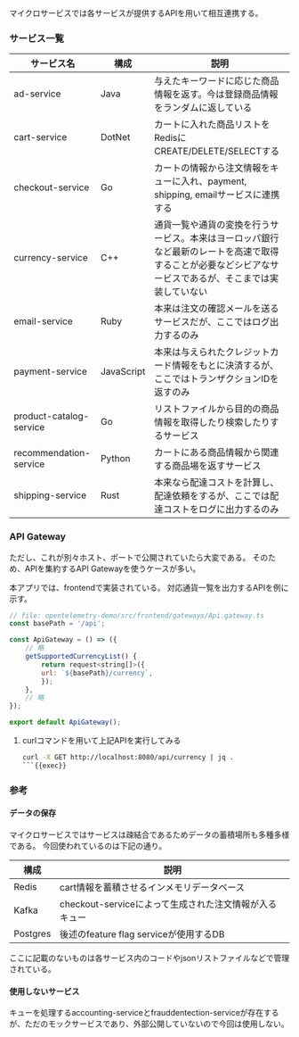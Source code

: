 マイクロサービスでは各サービスが提供するAPIを用いて相互連携する。

### サービス一覧

| サービス名 | 構成 | 説明 |
| --- | --- | --- |
| ad-service | Java | 与えたキーワードに応じた商品情報を返す。今は登録商品情報をランダムに返している |
| cart-service | DotNet | カートに入れた商品リストをRedisにCREATE/DELETE/SELECTする |
| checkout-service | Go | カートの情報から注文情報をキューに入れ、payment, shipping, emailサービスに連携する |
| currency-service | C++ | 通貨一覧や通貨の変換を行うサービス。本来はヨーロッパ銀行など最新のレートを高速で取得することが必要などシビアなサービスであるが、そこまでは実装していない|
| email-service | Ruby | 本来は注文の確認メールを送るサービスだが、ここではログ出力するのみ|
| payment-service | JavaScript | 本来は与えられたクレジットカード情報をもとに決済するが、ここではトランザクションIDを返すのみ|
| product-catalog-service | Go | リストファイルから目的の商品情報を取得したり検索したりするサービス |
| recommendation-service | Python | カートにある商品情報から関連する商品場を返すサービス |
| shipping-service | Rust | 本来なら配達コストを計算し、配達依頼をするが、ここでは配達コストをログに出力するのみ |

### API Gateway

ただし、これが別々ホスト、ポートで公開されていたら大変である。
そのため、APIを集約するAPI Gatewayを使うケースが多い。

本アプリでは、frontendで実装されている。
対応通貨一覧を出力するAPIを例に示す。

```javascript
// file: opentelemetry-demo/src/frontend/gateways/Api.gateway.ts
const basePath = '/api';

const ApiGateway = () => ({
    // 略
    getSupportedCurrencyList() {
        return request<string[]>({
        url: `${basePath}/currency`,
        });
    },
    // 略
});

export default ApiGateway();
```

1. curlコマンドを用いて上記APIを実行してみる

    ```bash
    curl -X GET http://localhost:8080/api/currency | jq .
    ```{{exec}}

### 参考

#### データの保存

マイクロサービスではサービスは疎結合であるためデータの蓄積場所も多種多様である。
今回使われているのは下記の通り。

| 構成 | 説明 |
| ---- | ---- |
| Redis | cart情報を蓄積させるインメモリデータベース |
| Kafka | checkout-serviceによって生成された注文情報が入るキュー|
| Postgres | 後述のfeature flag serviceが使用するDB|

ここに記載のないものは各サービス内のコードやjsonリストファイルなどで管理されている。

#### 使用しないサービス

キューを処理するaccounting-serviceとfrauddentection-serviceが存在するが、ただのモックサービスであり、外部公開していないので今回は使用しない。
